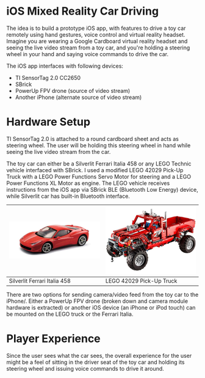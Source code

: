 # iOS Mixed Reality Car Driving

The idea is to build a prototype iOS app, with features to drive a toy car remotely using hand gestures, voice control and virtual reality headset. Imagine you are wearing a Google Cardboard virtual reality headset and seeing the live video stream from a toy car, and you're holding a steering wheel in your hand and saying voice commands to drive the car.

The iOS app interfaces with following devices:

* TI SensorTag 2.0 CC2650
* SBrick
* PowerUp FPV drone (source of video stream)
* Another iPhone (alternate source of video stream)

# Hardware Setup

TI SensorTag 2.0 is attached to a round cardboard sheet and acts as steering wheel. The user will be holding this steering wheel in hand while seeing the live video stream from the car.

The toy car can either be a Silverlit Ferrari Italia 458 or any LEGO Technic vehicle interfaced with SBrick. I used a modified LEGO 42029 Pick-Up Truck with a LEGO Power Functions Servo Motor for steering and a LEGO Power Functions XL Motor as engine. The LEGO vehicle receives instructions from the iOS app via SBrick BLE (Bluetooth Low Energy) device, while Silverlit car has built-in Bluetooth interface.

![Silverlit Ferrari Italia 458](/Screenshots/Silverlit-Ferrari-Italia-458.jpg) | ![LEGO 42029 Pick-Up Truck](/Screenshots/LEGO-42029.png)
--- | ---
Silverlit Ferrari Italia 458 | LEGO 42029 Pick-Up Truck

There are two options for sending camera/video feed from the toy car to the iPhone/. Either a PowerUp FPV drone (broken down and camera module hardware is extracted) or another iOS device (an iPhone or iPod touch) can be mounted on the LEGO truck or the Ferrari Italia.

# Player Experience

Since the user sees what the car sees, the overall experience for the user might be a feel of sitting in the driver seat of the toy car and holding its steering wheel and issuing voice commands to drive it around.
